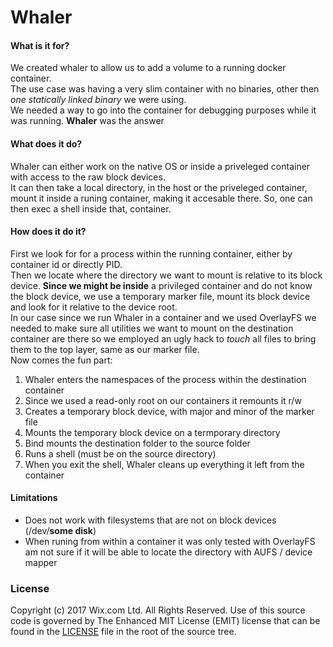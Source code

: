 Whaler
======

#### What is it for?
We created whaler to allow us to add a volume to a running docker container.  
The use case was having a very slim container with no binaries, other then *one statically linked binary* we were using.  
We needed a way to go into the container for debugging purposes while it was running.
**Whaler** was the answer

#### What does it do?
Whaler can either work on the native OS or inside a priveleged container with access to the raw block devices.  
It can then take a local directory, in the host or the priveleged container,  mount it inside a runing container, making it accesable there. So, one can then exec a shell inside that, container.

#### How does it do it?
First we look for for a process within the running container, either by container id or directly PID.  
Then we locate where the directory we want to mount is relative to its block device. **Since we might be inside** a privileged container and do not know the block device, we use a temporary marker file, mount its block device and look for it relative to the device root.  
In our case since we run Whaler in a container and we used OverlayFS we needed to make sure all utilities we want to mount on the destination container are there so we employed an ugly hack to *touch* all files to bring them to the top layer, same as our marker file.  
Now comes the fun part:  

1.  Whaler enters the namespaces of the process within the destination container  
1.  Since we used a read-only root on our containers it remounts it r/w
3. Creates a temporary block device, with major and minor of the marker file
4. Mounts the temporary block device on a termporary directory 
5. Bind mounts the destination folder to the source folder
6. Runs a shell (must be on the source directory)
7. When you exit the shell, Whaler cleans up everything it left from the container

#### Limitations
* Does not work with filesystems that are not on block devices (/dev/**some disk**) 
* When runing from within a container it was only tested with OverlayFS am not sure if it will be able to locate the directory with AUFS / device mapper

### License

Copyright (c) 2017 Wix.com Ltd. All Rights Reserved. Use of this source code is governed by The Enhanced MIT License (EMIT) license that can be found in the [LICENSE](./LICENSE) file in the root of the source tree.